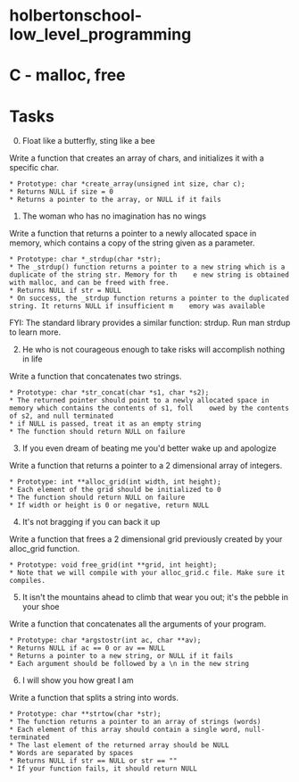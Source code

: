 # holbertonschool-low_level_programming

# C - malloc, free

# Tasks

0. Float like a butterfly, sting like a bee

Write a function that creates an array of chars, and initializes it with a specific char.

	* Prototype: char *create_array(unsigned int size, char c);
	* Returns NULL if size = 0
	* Returns a pointer to the array, or NULL if it fails

1. The woman who has no imagination has no wings

Write a function that returns a pointer to a newly allocated space in memory, which contains a copy of the string given as a parameter.

	* Prototype: char *_strdup(char *str);
	* The _strdup() function returns a pointer to a new string which is a duplicate of the string str. Memory for th	e new string is obtained with malloc, and can be freed with free.
	* Returns NULL if str = NULL
	* On success, the _strdup function returns a pointer to the duplicated string. It returns NULL if insufficient m	emory was available

FYI: The standard library provides a similar function: strdup. Run man strdup to learn more.

2. He who is not courageous enough to take risks will accomplish nothing in life

Write a function that concatenates two strings.

	* Prototype: char *str_concat(char *s1, char *s2);
	* The returned pointer should point to a newly allocated space in memory which contains the contents of s1, foll	owed by the contents of s2, and null terminated
	* if NULL is passed, treat it as an empty string
	* The function should return NULL on failure

3. If you even dream of beating me you'd better wake up and apologize

Write a function that returns a pointer to a 2 dimensional array of integers.

	* Prototype: int **alloc_grid(int width, int height);
	* Each element of the grid should be initialized to 0
	* The function should return NULL on failure
	* If width or height is 0 or negative, return NULL

4. It's not bragging if you can back it up

Write a function that frees a 2 dimensional grid previously created by your alloc_grid function.

	* Prototype: void free_grid(int **grid, int height);
	* Note that we will compile with your alloc_grid.c file. Make sure it compiles.

5. It isn't the mountains ahead to climb that wear you out; it's the pebble in your shoe

Write a function that concatenates all the arguments of your program.

	* Prototype: char *argstostr(int ac, char **av);
	* Returns NULL if ac == 0 or av == NULL
	* Returns a pointer to a new string, or NULL if it fails
	* Each argument should be followed by a \n in the new string

6. I will show you how great I am

Write a function that splits a string into words.

	* Prototype: char **strtow(char *str);
	* The function returns a pointer to an array of strings (words)
	* Each element of this array should contain a single word, null-terminated
	* The last element of the returned array should be NULL
	* Words are separated by spaces
	* Returns NULL if str == NULL or str == ""
	* If your function fails, it should return NULL
